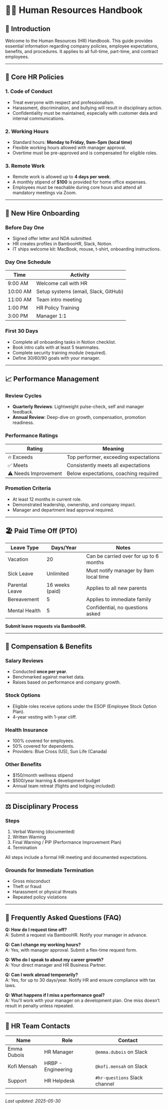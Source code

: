 # 🧑‍💼 Human Resources Handbook

## 📌 Introduction

Welcome to the Human Resources (HR) Handbook. This guide provides essential information regarding company policies, employee expectations, benefits, and procedures. It applies to all full-time, part-time, and contract employees.

---

## 📃 Core HR Policies

### 1. Code of Conduct

- Treat everyone with respect and professionalism.
- Harassment, discrimination, and bullying will result in disciplinary action.
- Confidentiality must be maintained, especially with customer data and internal communications.

### 2. Working Hours

- Standard hours: **Monday to Friday, 9am–5pm (local time)**
- Flexible working hours allowed with manager approval.
- Overtime must be pre-approved and is compensated for eligible roles.

### 3. Remote Work

- Remote work is allowed up to **4 days per week**.
- A monthly stipend of **$100** is provided for home office expenses.
- Employees must be reachable during core hours and attend all mandatory meetings via Zoom.

---

## 👋 New Hire Onboarding

### Before Day One

- Signed offer letter and NDA submitted.
- HR creates profiles in BambooHR, Slack, Notion.
- IT ships welcome kit: MacBook, mouse, t-shirt, onboarding instructions.

### Day One Schedule

| Time     | Activity                             |
| -------- | ------------------------------------ |
| 9:00 AM  | Welcome call with HR                 |
| 10:00 AM | Setup systems (email, Slack, GitHub) |
| 11:00 AM | Team intro meeting                   |
| 1:00 PM  | HR Policy Training                   |
| 3:00 PM  | Manager 1:1                          |

### First 30 Days

- Complete all onboarding tasks in Notion checklist.
- Book intro calls with at least 5 teammates.
- Complete security training module (required).
- Define 30/60/90 goals with your manager.

---

## 📈 Performance Management

### Review Cycles

- **Quarterly Reviews**: Lightweight pulse-check, self and manager feedback.
- **Annual Review**: Deep-dive on growth, compensation, promotion readiness.

### Performance Ratings

| Rating               | Meaning                               |
| -------------------- | ------------------------------------- |
| 🔥 Exceeds           | Top performer, exceeding expectations |
| ✅ Meets             | Consistently meets all expectations   |
| ⚠ Needs Improvement | Below expectations, coaching required |

### Promotion Criteria

- At least 12 months in current role.
- Demonstrated leadership, ownership, and company impact.
- Manager and department lead approval required.

---

## 🏖 Paid Time Off (PTO)

| Leave Type     | Days/Year       | Notes                                  |
| -------------- | --------------- | -------------------------------------- |
| Vacation       | 20              | Can be carried over for up to 6 months |
| Sick Leave     | Unlimited       | Must notify manager by 9am local time  |
| Parental Leave | 16 weeks (paid) | Applies to all new parents             |
| Bereavement    | 5               | Applies to immediate family            |
| Mental Health  | 5               | Confidential, no questions asked       |

**Submit leave requests via BambooHR.**

---

## 💸 Compensation & Benefits

### Salary Reviews

- Conducted **once per year**.
- Benchmarked against market data.
- Raises based on performance and company growth.

### Stock Options

- Eligible roles receive options under the ESOP (Employee Stock Option Plan).
- 4-year vesting with 1-year cliff.

### Health Insurance

- 100% covered for employees.
- 50% covered for dependents.
- Providers: Blue Cross (US), Sun Life (Canada)

### Other Benefits

- $150/month wellness stipend
- $500/year learning & development budget
- Annual team retreat (flights and lodging included)

---

## ⚖️ Disciplinary Process

### Steps

1. Verbal Warning (documented)
2. Written Warning
3. Final Warning / PIP (Performance Improvement Plan)
4. Termination

All steps include a formal HR meeting and documented expectations.

### Grounds for Immediate Termination

- Gross misconduct
- Theft or fraud
- Harassment or physical threats
- Repeated policy violations

---

## 🧠 Frequently Asked Questions (FAQ)

**Q: How do I request time off?**  
A: Submit a request via BambooHR. Notify your manager in advance.

**Q: Can I change my working hours?**  
A: Yes, with manager approval. Submit a flex-time request form.

**Q: Who do I speak to about my career growth?**  
A: Your direct manager and HR Business Partner.

**Q: Can I work abroad temporarily?**  
A: Yes, for up to 30 days/year. Notify HR and ensure compliance with tax laws.

**Q: What happens if I miss a performance goal?**  
A: You’ll work with your manager on a development plan. One miss doesn’t result in penalty unless repeated.

---

## 👥 HR Team Contacts

| Name        | Role               | Contact                       |
| ----------- | ------------------ | ----------------------------- |
| Emma Dubois | HR Manager         | `@emma.dubois` on Slack       |
| Kofi Mensah | HRBP - Engineering | `@kofi.mensah` on Slack       |
| Support     | HR Helpdesk        | `#hr-questions` Slack channel |

---

_Last updated: 2025-05-30_
